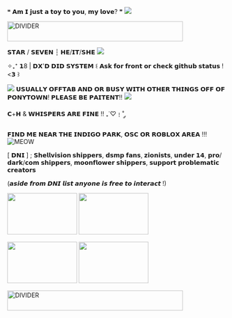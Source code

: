 ❝ 𝗔𝗺 𝗜 𝗷𝘂𝘀𝘁 𝗮 𝘁𝗼𝘆 𝘁𝗼 𝘆𝗼𝘂, 𝗺𝘆 𝗹𝗼𝘃𝗲? ❞ ![](https://64.media.tumblr.com/0d215c2bcc14cf4b0cc85b37897d3f55/9ee3db4b81776661-c4/s75x75_c1/680739c514c5cd7cb307054b0a2b90a467cf7807.gifv)

 <img src="https://64.media.tumblr.com/6f8f658e0d065d42f7b751adec1237bb/3461ade0a7114c32-f6/s500x750/eba8e56f9bcf9de6454f78cbb47921a9de5827e7.pnj" alt="DIVIDER" width="403" height="46">

𝗦𝗧𝗔𝗥 / 𝗦𝗘𝗩𝗘𝗡 ┆ 𝗛𝗘/𝗜𝗧/𝗦𝗛𝗘 ![](https://64.media.tumblr.com/cfbd56f9730b325d0358b746cb56f5f7/1caf5d6d1af272c3-10/s75x75_c1/e0cc193ef7e9b59d3b1d6acd90ed5ecbb29147b0.gifv)

 ✧₊⁺ 𝟭8 | 𝗗𝗫'𝗗 𝗗𝗜𝗗 𝗦𝗬𝗦𝗧𝗘𝗠 ꒰ 𝗔𝘀𝗸 𝗳𝗼𝗿 𝗳𝗿𝗼𝗻𝘁 𝗼𝗿 𝗰𝗵𝗲𝗰𝗸 𝗴𝗶𝘁𝗵𝘂𝗯 𝘀𝘁𝗮𝘁𝘂𝘀 ! <𝟯 ꒱ 
 
![](https://64.media.tumblr.com/tumblr_mb6o3havrK1qdlkyg.gif) 𝗨𝗦𝗨𝗔𝗟𝗟𝗬 𝗢𝗙𝗙𝗧𝗔𝗕 𝗔𝗡𝗗 𝗢𝗥 𝗕𝗨𝗦𝗬 𝗪𝗜𝗧𝗛 𝗢𝗧𝗛𝗘𝗥 𝗧𝗛𝗜𝗡𝗚𝗦 𝗢𝗙𝗙 𝗢𝗙 𝗣𝗢𝗡𝗬𝗧𝗢𝗪𝗡! 𝗣𝗟𝗘𝗔𝗦𝗘 𝗕𝗘 𝗣𝗔𝗜𝗧𝗘𝗡𝗧!! ![](https://64.media.tumblr.com/tumblr_mb6o3keae01qdlkyg.gif)


𝗖+𝗛 & 𝗪𝗛𝗜𝗦𝗣𝗘𝗥𝗦 𝗔𝗥𝗘 𝗙𝗜𝗡𝗘 !! ₊˙♡﹗˚ ༘ 

 𝗙𝗜𝗡𝗗 𝗠𝗘 𝗡𝗘𝗔𝗥 𝗧𝗛𝗘 𝗜𝗡𝗗𝗜𝗚𝗢 𝗣𝗔𝗥𝗞, 𝗢𝗦𝗖 𝗢𝗥 𝗥𝗢𝗕𝗟𝗢𝗫 𝗔𝗥𝗘𝗔 !!! ![MEOW](https://64.media.tumblr.com/3880f3927854174c150920828fbfc903/af5d09d7c42bd261-2b/s75x75_c1/33ffb1dd8b84d2b551d545d20a8581c1c4318691.gifv)


[ 𝗗𝗡𝗜 ] ; **𝗦𝗵𝗲𝗹𝗹𝘃𝗶𝘀𝗶𝗼𝗻 𝘀𝗵𝗶𝗽𝗽𝗲𝗿𝘀**, 𝗱𝘀𝗺𝗽 𝗳𝗮𝗻𝘀, 𝘇𝗶𝗼𝗻𝗶𝘀𝘁𝘀, 𝘂𝗻𝗱𝗲𝗿 𝟭𝟰,
𝗽𝗿𝗼/𝗱𝗮𝗿𝗸/𝗰𝗼𝗺 𝘀𝗵𝗶𝗽𝗽𝗲𝗿𝘀, 𝗺𝗼𝗼𝗻𝗳𝗹𝗼𝘄𝗲𝗿 𝘀𝗵𝗶𝗽𝗽𝗲𝗿𝘀, 𝘀𝘂𝗽𝗽𝗼𝗿𝘁 𝗽𝗿𝗼𝗯𝗹𝗲𝗺𝗮𝘁𝗶𝗰 𝗰𝗿𝗲𝗮𝘁𝗼𝗿𝘀


(𝙖𝙨𝙞𝙙𝙚 𝙛𝙧𝙤𝙢 𝘿𝙉𝙄 𝙡𝙞𝙨𝙩 𝙖𝙣𝙮𝙤𝙣𝙚 𝙞𝙨 𝙛𝙧𝙚𝙚 𝙩𝙤 𝙞𝙣𝙩𝙚𝙧𝙖𝙘𝙩 !)

<img src="https://64.media.tumblr.com/394334a1a2c2942bd6d5817b109024ed/bea64afddfa4f591-9b/s100x200/14839edb444f90c35c423b295f7d76b0266807dc.pnj" width="160" height="95"> <img src="https://64.media.tumblr.com/84996911d956396f92289d31838eb36b/bea64afddfa4f591-74/s100x200/50ef8cc4dd97560490141b8e1289cf9ccfd6c790.pnj" width="160" height="95"> 

<img src="https://64.media.tumblr.com/ffebab3be0df9d08ee0f8569974034dd/bea64afddfa4f591-52/s100x200/4f08c88ff7bd42cdb8e39b151ef2499de5daa92e.pnj" width="160" height="95"> <img src="https://64.media.tumblr.com/0321f771159e177bcfe1afa880f16fc0/bea64afddfa4f591-70/s100x200/36316053889cd1dedde2b9b31cb1df80403c7fb9.pnj" width="160" height="95"> 

<img src="https://64.media.tumblr.com/333ec7d963d5f7fc74fd54c5d92f3697/3461ade0a7114c32-53/s500x750/efc10b7e4d01e5d6d7da2c63b7e4862382f17de8.pnj" alt="DIVIDER" width="403" height="46">
